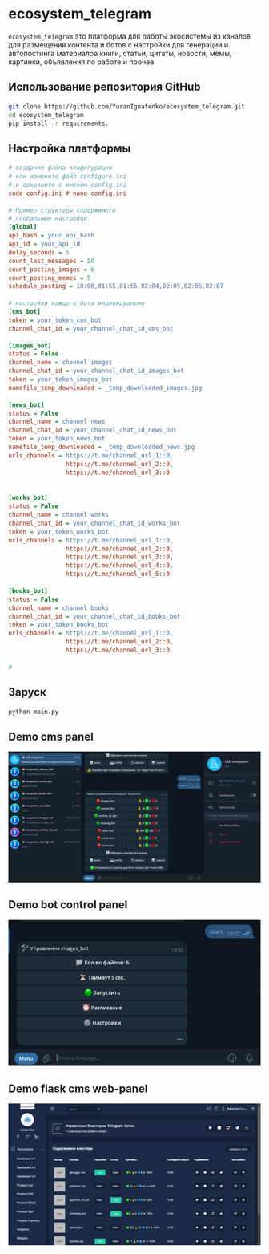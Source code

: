 # ecosystem_telegram

`ecosystem_telegram` это платформа для работы экосистемы из каналов для размещения контента
и ботов с настройки для генерации и автопостинга материалоа
книги, статьи, цитаты, новости, мемы, картинки, объявления по работе и прочее

## Использование репозитория GitHub

```bash
git clone https://github.com/YuranIgnatenko/ecosystem_telegram.git
cd ecosystem_telegram
pip install -r requirements.
```

## Настройка платформы

```ini
# создание файла конфигурации
# или измените файл configure.ini
# и сохраните с именем config.ini
code config.ini # nano config.ini

# Пример структуры содержимого
# глобальные настройки
[global]
api_hash = your_api_hash
api_id = your_api_id
delay_seconds = 5
count_last_messages = 50
count_posting_images = 6
count_posting_memes = 5
schedule_posting = 10:00,01:55,01:56,02:04,02:05,02:06,02:07

# настройки каждого бота индивидуально
[cms_bot]
token = your_token_cms_bot
channel_chat_id = your_channel_chat_id_cms_bot

[images_bot]
status = False
channel_name = channel images
channel_chat_id = your_channel_chat_id_images_bot
token = your_token_images_bot
namefile_temp_downloaded = _temp_downloaded_images.jpg

[news_bot]
status = False
channel_name = channel news
channel_chat_id = your_channel_chat_id_news_bot
token = your_token_news_bot
namefile_temp_downloaded = _temp_downloaded_news.jpg
urls_channels = https://t.me/channel_url_1::0,
				https://t.me/channel_url_2::0,
				https://t.me/channel_url_3::0


[works_bot]
status = False
channel_name = channel works
channel_chat_id = your_channel_chat_id_works_bot
token = your_token_works_bot
urls_channels = https://t.me/channel_url_1::0,
				https://t.me/channel_url_2::0,
				https://t.me/channel_url_3::0,
				https://t.me/channel_url_4::0,
				https://t.me/channel_url_5::0

[books_bot]
status = False
channel_name = channel books
channel_chat_id = your_channel_chat_id_books_bot
token = your_token_books_bot
urls_channels = https://t.me/channel_url_1::0,
				https://t.me/channel_url_2::0,
				https://t.me/channel_url_3::0

#

```

## Заруск

```bash
python main.py
```

## Demo cms panel

![screen cms](/demo_screen/screen_cms.png)

## Demo bot control panel

![screen bot](/demo_screen/screen_bot.png)

## Demo flask cms web-panel

![screen bot](/demo_screen/screen_flask.png)
